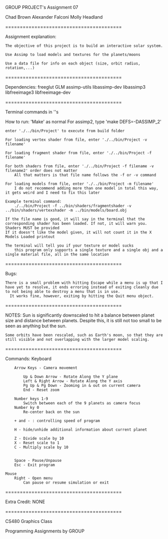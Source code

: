 GROUP PROJECT's Assignment 07

Chad Brown
Alexander Falconi
Molly Headland

========================================

Assignment explanation:

    The objective of this project is to build an interactive solar system.

    Use Assimp to load models and textures for the planets/moons

    Use a data file for info on each object (size, orbit radius, rotation,...)

========================================

Dependencies:
    freeglut
    GLM
    assimp-utils
    libassimp-dev
    libassimp3
    libfreeimage3
    libfreeimage-dev

========================================

Terminal commands in ''s

How to run:
    'Make' as normal
        For assimp2, type 'make DEFS=-DASSIMP_2'

    enter './../bin/Project' to execute from build folder

    For loading vertex shader from file, enter './../bin/Project -v filename'

    For loading fragment shader from file, enter './../bin/Project -f filename'

    For both shaders from file, enter './../bin/Project -f filename -v filename2' order does not matter
        All that matters is that file name follows the -f or -v command

    For loading models from file, enter './../bin/Project -m filename'
        I do not recommend adding more than one model in total this way, it gets weird and I need to fix this later

    Example terminal command:
        ./../bin/Project -f ../bin/shaders/fragmentshader -v ../bin/shaders/vertexshader -m ../bin/models/board.obj

    If the file name is good, it will say in the terminal that the corresponding shader has been loaded. If not, it will warn you. Shaders MUST be provided
    If it doesn't like the model given, it will not count it in the X Models Loaded printout

    The terminal will tell you if your texture or model sucks
        this program only supports a single texture and a single obj and a single material file, all in the same location

========================================

Bugs:

    There is a small problem with hitting Escape while a menu is up that I have yet to resolve, it ends erroring instead of exiting cleanly due to not being able to destroy a menu that is in use.
      It works fine, however, exiting by hitting the Quit menu object.

========================================

NOTES:
    Sun is significantly downscaled to hit a balance between planet size and distance between planets. Despite this, it is still not too small to be seen as anything but the sun.

    Some orbits have been rescaled, such as Earth's moon, so that they are still visible and not overlapping with the larger model scaling.

========================================

Commands:
    Keyboard

        Arrow Keys - Camera movement

            Up & Down Arrow - Rotate Along the Y plane
            Left & Right Arrow - Rotate Along the Y axis
            Pg Up & Pg Down - Zooming in & out on current camera
            End - Reset zoom

        Number keys 1-9
            Switch between each of the 9 planets as camera focus
        Number ky 0
            Re-center back on the sun

        + and - : controlling speed of program

        H - hide/unhide additional information about current planet

        Z - Divide scale by 10
        X - Reset scale to 1
        C - Multiply scale by 10
        

        Space - Pause/Unpause
        Esc - Exit program

    Mouse
        Right - Open menu
            Can pause or resume simulation or exit

========================================

Extra Credit: NONE

========================================

CS480 Graphics Class

Programming Assignments by GROUP
